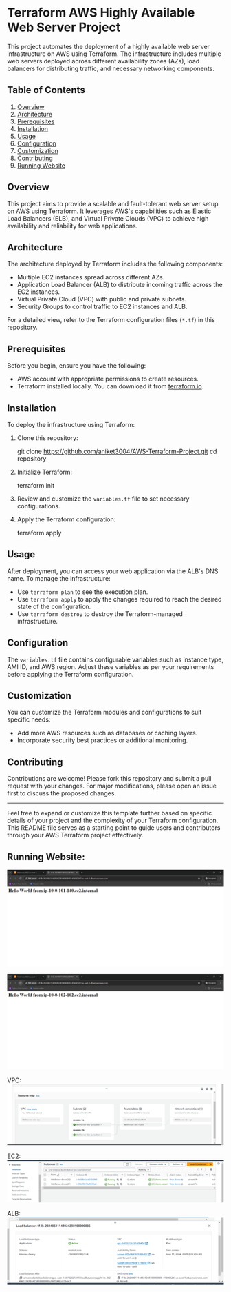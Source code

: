 # Terraform AWS Highly Available Web Server Project

This project automates the deployment of a highly available web server infrastructure on AWS using Terraform. The infrastructure includes multiple web servers deployed across different availability zones (AZs), load balancers for distributing traffic, and necessary networking components.

## Table of Contents

1. [Overview](#overview)
2. [Architecture](#architecture)
3. [Prerequisites](#prerequisites)
4. [Installation](#installation)
5. [Usage](#usage)
6. [Configuration](#configuration)
7. [Customization](#customization)
8. [Contributing](#contributing)
9. [Running Website](#running-website)


## Overview

This project aims to provide a scalable and fault-tolerant web server setup on AWS using Terraform. It leverages AWS's capabilities such as Elastic Load Balancers (ELB), and Virtual Private Clouds (VPC) to achieve high availability and reliability for web applications.

## Architecture

The architecture deployed by Terraform includes the following components:
- Multiple EC2 instances spread across different AZs.
- Application Load Balancer (ALB) to distribute incoming traffic across the EC2 instances.
- Virtual Private Cloud (VPC) with public and private subnets.
- Security Groups to control traffic to EC2 instances and ALB.

For a detailed view, refer to the Terraform configuration files (`*.tf`) in this repository.

## Prerequisites

Before you begin, ensure you have the following:
- AWS account with appropriate permissions to create resources.
- Terraform installed locally. You can download it from [terraform.io](https://www.terraform.io/downloads.html).

## Installation

To deploy the infrastructure using Terraform:
1. Clone this repository:
   
   git clone https://github.com/aniket3004/AWS-Terraform-Project.git
   cd repository
   
2. Initialize Terraform:
   
   terraform init
   
3. Review and customize the `variables.tf` file to set necessary configurations.
4. Apply the Terraform configuration:
   
   terraform apply
   

## Usage

After deployment, you can access your web application via the ALB's DNS name. To manage the infrastructure:
- Use `terraform plan` to see the execution plan.
- Use `terraform apply` to apply the changes required to reach the desired state of the configuration.
- Use `terraform destroy` to destroy the Terraform-managed infrastructure.

## Configuration

The `variables.tf` file contains configurable variables such as instance type, AMI ID, and AWS region. Adjust these variables as per your requirements before applying the Terraform configuration.

## Customization

You can customize the Terraform modules and configurations to suit specific needs:
- Add more AWS resources such as databases or caching layers.
- Incorporate security best practices or additional monitoring.


## Contributing

Contributions are welcome! Please fork this repository and submit a pull request with your changes. For major modifications, please open an issue first to discuss the proposed changes.

---

Feel free to expand or customize this template further based on specific details of your project and the complexity of your Terraform configuration. This README file serves as a starting point to guide users and contributors through your AWS Terraform project effectively.


## Running Website:

![Alt text](/images/vm1.png)

![Alt text](/images/vm2.png)

VPC:
![Alt text](/images/vpc.png)

EC2:
![Alt text](/images/ec2.png)

ALB:
![Alt text](/images/alb.png)